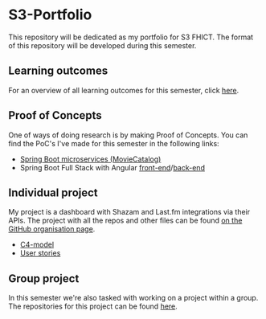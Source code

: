 # S3-Portfolio
This repository will be dedicated as my portfolio for S3 FHICT. The format of this repository will be developed during this semester.

## Learning outcomes
For an overview of all learning outcomes for this semester, click [here](https://github.com/rmzhen/S3-Portfolio/blob/main/Docs/Learning%20Outcomes.md).

## Proof of Concepts
One of ways of doing research is by making Proof of Concepts. You can find the PoC's I've made for this semester in the following links:
- [Spring Boot microservices (MovieCatalog)](https://github.com/rmzhen/PoC_MovieCatalog)
- Spring Boot Full Stack with Angular [front-end](https://github.com/rmzhen/PoC_EmployeeManagerFE)/[back-end](https://github.com/rmzhen/PoC_EmployeeManager)

## Individual project
My project is a dashboard with Shazam and Last.fm integrations via their APIs. The project with all the repos and other files can be found [on the GitHub organisation page](https://github.com/IPS3-Shazzboard).
- [C4-model](https://github.com/rmzhen/S3-Portfolio/blob/main/Design&Analysis/C4-model.md)
- [User stories](https://github.com/rmzhen/S3-Portfolio/blob/main/Design%26Analysis/User_Stories.md)

## Group project
In this semester we're also tasked with working on a project within a group. The repositories for this project can be found [here](https://github.com/Modus-1).
